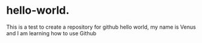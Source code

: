# hello-world.
This is a test to create a repository for github
hello world, my name is Venus and I am learning how to use Github
